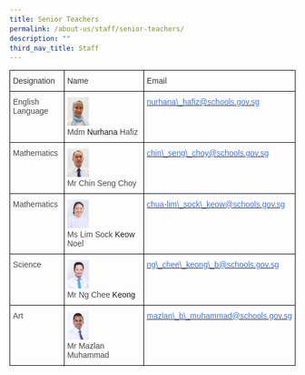 ```yaml
---
title: Senior Teachers
permalink: /about-us/staff/senior-teachers/
description: ""
third_nav_title: Staff
---
```

<style type="text/css">

.tg  {border-collapse:collapse;border-spacing:0;}
.tg td{border-color:black;border-style:solid;border-width:1px;font-family:Arial, sans-serif;font-size:14px;
overflow:hidden;padding:10px 5px;word-break:normal;}

.tg th{border-color:black;border-style:solid;border-width:1px;font-family:Arial, sans-serif;font-size:14px;

font-weight:normal;overflow:hidden;padding:10px 5px;word-break:normal;}

.tg .tg-0lax{text-align:left;vertical-align:top}

</style>

<table class="tg">

<thead>

<tr>

<th class="tg-0lax"><span style="color:#323232">Designation</span></th>

<th class="tg-0lax"><span style="color:#323232">Name</span></th>

<th class="tg-0lax"><span style="color:#323232">Email</span></th>

</tr>

</thead>

<tbody>

<tr>

<td class="tg-0lax"><span style="color:#484848">English Language</span></td>

<td class="tg-0lax"><img style="width:30%; margin:0;" src="/images/Staff%20Photos/Senior%20Teachers/mdm%20nurhana%20hafiz%20passport%20size.jpg"><br><span style="color:#484848">Mdm</span> Nurhana <span style="color:#484848">Hafiz</span></td>

<td class="tg-0lax"><a href="mailto:nurhana\_hafiz@schools.gov.sg"><span style="color:#4372D6">nurhana\_hafiz@schools.gov.sg</span></a></td>

</tr>

<tr>

<td class="tg-0lax"><span style="color:#484848">Mathematics</span></td>

<td class="tg-0lax"><img style="width:30%; margin:0;" src="/images/Staff%20Photos/Senior%20Teachers/mr%20chin%20seng%20choy%20.jpg"><br><span style="color:#484848">Mr</span> <span style="color:#484848">Chin Seng Choy</span></td>

<td class="tg-0lax"><a href="mailto:chin\_seng\_choy\_lance@schools.gov.sg"><span style="color:#4372D6">chin\_seng\_choy@schools.gov.sg</span></a></td>

</tr>

<tr>

<td class="tg-0lax"><span style="color:#484848">Mathematics</span></td>

<td class="tg-0lax"><img style="width:30%; margin:0;" src="/images/Staff%20Photos/Senior%20Teachers/ms%20lim%20sock%20keow%20noel%20.jpg"><br><span style="color:#484848">Ms</span> <span style="color:#484848">Lim Sock</span> Keow <span style="color:#484848">Noel</span></td>

<td class="tg-0lax"><a href="mailto:chua-lim\_sock\_keow@schools.gov.sg"><span style="color:#4372D6">chua-lim\_sock\_keow@schools.gov.sg</span></a></td>

</tr>

<tr>

<td class="tg-0lax"><span style="color:#484848">Science</span></td>

<td class="tg-0lax"><img style="width:30%; margin:0;" src="/images/Staff%20Photos/Senior%20Teachers/mr%20ng%20chee%20keong%20.jpg"><br><span style="color:#484848">Mr</span> <span style="color:#484848">Ng Chee</span> Keong</td>

<td class="tg-0lax"><a href="mailto:ng\_chee\_keong\_b@schools.gov.sg"><span style="color:#4372D6">ng\_chee\_keong\_b@schools.gov.sg</span></a></td>

</tr>

<tr>

<td class="tg-0lax"><span style="color:#484848">Art</span></td>

<td class="tg-0lax"><img style="width:30%; margin:0;" src="/images/Staff%20Photos/Senior%20Teachers/mr%20mazlan%20muhammad%20.jpg"><br><span style="color:#484848">Mr</span> <span style="color:#484848">Mazlan Muhammad</span></td>

<td class="tg-0lax"><a href="mailto:mazlan\_b\_muhammad@schools.gov.sg"><span style="color:#4372D6">mazlan\_b\_muhammad@schools.gov.sg</span></a></td>

</tr>

</tbody>

</table>